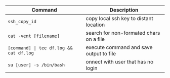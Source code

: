 |Command|Description|
|---|---|
|`ssh_copy_id`|copy local ssh key to distant location|
|`cat -vent [filename]`|search for non-formated chars on a file|
|`[command] \| tee df.log && cat df.log`|execute command and save output to file|
|`su [user] -s /bin/bash`|onnect with user that has no login|
